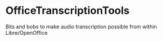 # OfficeTranscriptionTools
Bits and bobs to make audio transcription possible from within Libre/OpenOffice
